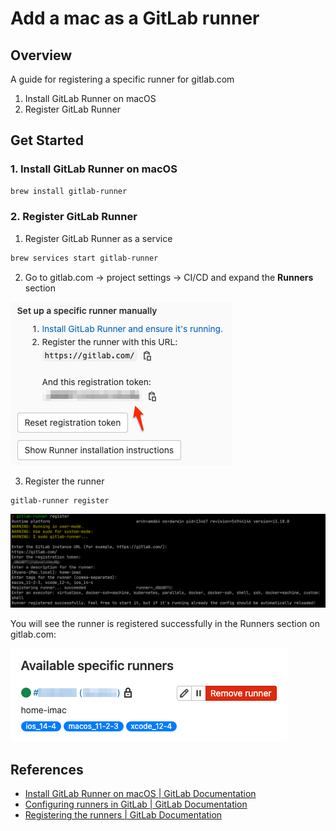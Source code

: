 # Add a mac as a GitLab runner

## Overview

A guide for registering a specific runner for gitlab.com

1. Install GitLab Runner on macOS
2. Register GitLab Runner

## Get Started

### **1. Install GitLab Runner on macOS**

```bash
brew install gitlab-runner
```

### 2. Register GitLab Runner

 1. Register GitLab Runner as a service

```bash
brew services start gitlab-runner
```

 2. Go to gitlab.com -&gt; project settings -&gt; CI/CD and expand the **Runners** section

![Note the URL and registration token](../.gitbook/assets/ci_cd_settings_-_ci_cd_-_settings_-_zzff-learn___essential-developer-study-path_-_gitlab.png)

 3. Register the runner 

```text
gitlab-runner register
```

![](../.gitbook/assets/gitlab-runner-register-screenshot.png)

You will see the runner is registered successfully in the Runners section on gitlab.com:

![](../.gitbook/assets/screen_shot_2021-04-19_at_10_59_39_pm.png)

## References

* [Install GitLab Runner on macOS \| GitLab Documentation](https://gitlab.com/gitlab-org/gitlab-runner/blob/master/docs/install/osx.md)
* [Configuring runners in GitLab \| GitLab Documentation](https://docs.gitlab.com/ee/ci/runners/README.html#specific-runners)
* [Registering the runners \| GitLab Documentation](https://docs.gitlab.com/runner/register/#macos)



